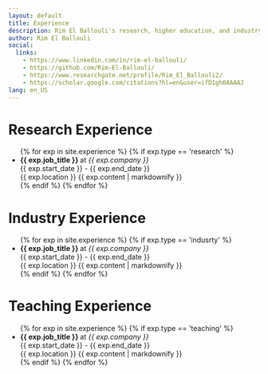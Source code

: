 ```yaml
---
layout: default
title: Experience
description: Rim El Ballouli's research, higher education, and industry experience
author: Rim El Ballouli
social:
  links:
    - https://www.linkedin.com/in/rim-el-ballouli/
    - https://github.com/Rim-El-Ballouli/
    - https://www.researchgate.net/profile/Rim_El_Ballouli2/
    - https://scholar.google.com/citations?hl=en&user=ifD1gh0AAAAJ
lang: en_US
---
```

# Research Experience 
<ul>
  {% for exp in site.experience %}
  {% if exp.type == 'research' %}
    <li>
      <strong> {{ exp.job_title }} </strong> at <em> {{ exp.company }} </em> <br/>
      {{ exp.start_date }} - {{ exp.end_date }}<br/>
      {{ exp.location }} 
      {{ exp.content | markdownify }}
    </li>
    {% endif %}
  {% endfor %}
</ul> 


# Industry Experience
<ul>
  {% for exp in site.experience %}
  {% if exp.type == 'indusrty' %}
    <li>
      <strong> {{ exp.job_title }} </strong> at <em> {{ exp.company }} </em><br/>
      {{ exp.start_date }} - {{ exp.end_date }}<br/>
      {{ exp.location }} 
      {{ exp.content | markdownify }}
    </li>
    {% endif %}
  {% endfor %}
</ul> 


# Teaching Experience
<ul>
  {% for exp in site.experience %}
  {% if exp.type == 'teaching' %}
    <li>
      <strong> {{ exp.job_title }} </strong> at <em> {{ exp.company }} </em> <br/>
      {{ exp.start_date }} - {{ exp.end_date }}<br/>
      {{ exp.location }} 
      {{ exp.content | markdownify }}
    </li>
    {% endif %}
  {% endfor %}
</ul> 